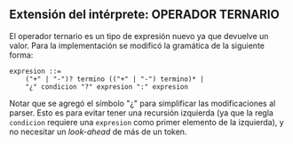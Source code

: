 ## Extensión del intérprete: OPERADOR TERNARIO

El operador ternario es un tipo de expresión nuevo ya que devuelve un valor.
Para la implementación se modificó la gramática de la siguiente forma:

```
expresion ::= 
    ("+" | "-")? termino (("+" | "-") termino)* |
    "¿" condicion "?" expresion ":" expresion
```

Notar que se agregó el símbolo "¿" para simplificar las modificaciones al parser. Esto es para evitar tener una recursión izquierda (ya que la regla `condicion` requiere una `expresion` como primer elemento de la izquierda), y no necesitar un *look-ahead* de más de un token.


